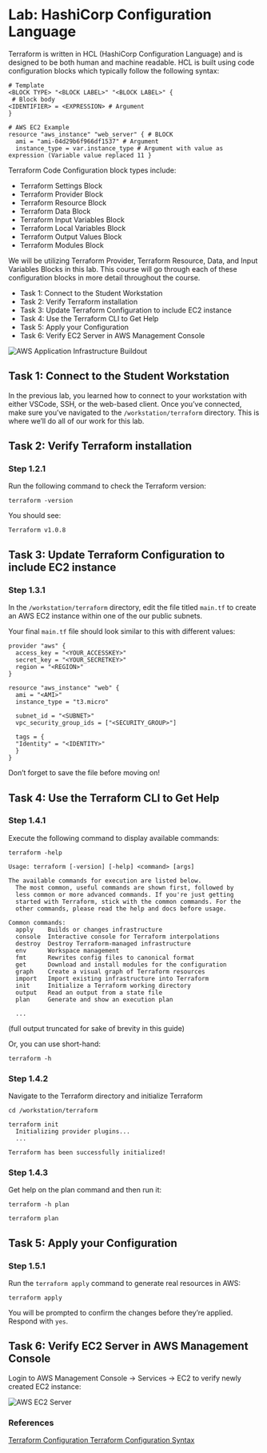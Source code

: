 # Lab: HashiCorp Configuration Language

Terraform is written in HCL (HashiCorp Configuration Language) and is designed to be both human and machine
readable. HCL is built using code configuration blocks which typically follow the following syntax:

```hcl
# Template
<BLOCK TYPE> "<BLOCK LABEL>" "<BLOCK LABEL>" {
 # Block body
<IDENTIFIER> = <EXPRESSION> # Argument
}

# AWS EC2 Example
resource "aws_instance" "web_server" { # BLOCK
  ami = "ami-04d29b6f966df1537" # Argument
  instance_type = var.instance_type # Argument with value as expression (Variable value replaced 11 }
```

Terraform Code Configuration block types include:
- Terraform Settings Block
- Terraform Provider Block
- Terraform Resource Block
- Terraform Data Block
- Terraform Input Variables Block
- Terraform Local Variables Block
- Terraform Output Values Block
- Terraform Modules Block

We will be utilizing Terraform Provider, Terraform Resource, Data, and Input Variables Blocks in this lab. This course
will go through each of these configuration blocks in more detail throughout the course.
- Task 1: Connect to the Student Workstation
- Task 2: Verify Terraform installation
- Task 3: Update Terraform Configuration to include EC2 instance
- Task 4: Use the Terraform CLI to Get Help
- Task 5: Apply your Configuration
- Task 6: Verify EC2 Server in AWS Management Console

![AWS Application Infrastructure Buildout](img/obj-2-hcl.png)


## Task 1: Connect to the Student Workstation
In the previous lab, you learned how to connect to your workstation with either VSCode, SSH, or the web-based
client.
Once you’ve connected, make sure you’ve navigated to the `/workstation/terraform` directory. This is where we’ll
do all of our work for this lab.

## Task 2: Verify Terraform installation

### Step 1.2.1

Run the following command to check the Terraform version:

```hcl
terraform -version
```

You should see:
```hcl
Terraform v1.0.8
```

## Task 3: Update Terraform Configuration to include EC2 instance

### Step 1.3.1

In the `/workstation/terraform` directory, edit the file titled `main.tf` to create an AWS EC2 instance within one of the
our public subnets.

Your final `main.tf` file should look similar to this with different values:

```hcl
provider "aws" {
  access_key = "<YOUR_ACCESSKEY>"
  secret_key = "<YOUR_SECRETKEY>"
  region = "<REGION>"
}

resource "aws_instance" "web" {
  ami = "<AMI>"
  instance_type = "t3.micro"

  subnet_id = "<SUBNET>"
  vpc_security_group_ids = ["<SECURITY_GROUP>"]

  tags = {
  "Identity" = "<IDENTITY>"
  }
}
```

Don’t forget to save the file before moving on!


## Task 4: Use the Terraform CLI to Get Help

### Step 1.4.1

Execute the following command to display available commands:

```hcl
terraform -help

Usage: terraform [-version] [-help] <command> [args]

The available commands for execution are listed below.
  The most common, useful commands are shown first, followed by
  less common or more advanced commands. If you're just getting
  started with Terraform, stick with the common commands. For the
  other commands, please read the help and docs before usage.

Common commands:
  apply    Builds or changes infrastructure
  console  Interactive console for Terraform interpolations
  destroy  Destroy Terraform-managed infrastructure
  env      Workspace management
  fmt      Rewrites config files to canonical format
  get      Download and install modules for the configuration
  graph    Create a visual graph of Terraform resources
  import   Import existing infrastructure into Terraform
  init     Initialize a Terraform working directory
  output   Read an output from a state file
  plan     Generate and show an execution plan

  ...
```
(full output truncated for sake of brevity in this guide)

Or, you can use short-hand:

```hcl
terraform -h
```

### Step 1.4.2

Navigate to the Terraform directory and initialize Terraform

```hcl
cd /workstation/terraform
```

```hcl
terraform init
  Initializing provider plugins...
  ...

Terraform has been successfully initialized!
```

### Step 1.4.3
Get help on the plan command and then run it:

```hcl
terraform -h plan
```
```hcl
terraform plan
```

## Task 5: Apply your Configuration

### Step 1.5.1
Run the `terraform apply` command to generate real resources in AWS:

```hcl
terraform apply
```

You will be prompted to confirm the changes before they’re applied. Respond with `yes`.

## Task 6: Verify EC2 Server in AWS Management Console

Login to AWS Management Console -> Services -> EC2 to verify newly created EC2 instance:

![AWS EC2 Server](img/obj-2-ec2.png)

### References
[Terraform Configuration Terraform Configuration Syntax](https://developer.hashicorp.com/terraform/language/syntax/configuration)
